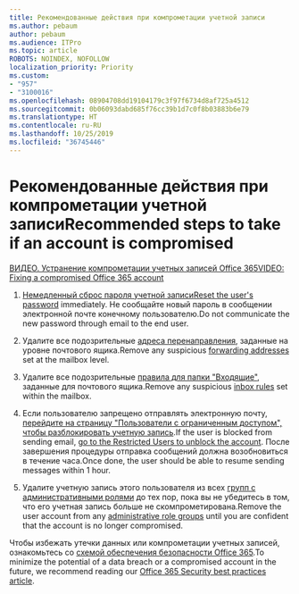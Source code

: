 ```yaml
---
title: Рекомендованные действия при компрометации учетной записи
ms.author: pebaum
author: pebaum
ms.audience: ITPro
ms.topic: article
ROBOTS: NOINDEX, NOFOLLOW
localization_priority: Priority
ms.custom:
- "957"
- "3100016"
ms.openlocfilehash: 08904708dd19104179c3f97f6734d8af725a4512
ms.sourcegitcommit: 0b06093dabd685f76cc39b1d7c0f8b03883b6e79
ms.translationtype: HT
ms.contentlocale: ru-RU
ms.lasthandoff: 10/25/2019
ms.locfileid: "36745446"
---
```

# <a name="recommended-steps-to-take-if-an-account-is-compromised"></a><span data-ttu-id="23a2b-102">Рекомендованные действия при компрометации учетной записи</span><span class="sxs-lookup"><span data-stu-id="23a2b-102">Recommended steps to take if an account is compromised</span></span>

[<span data-ttu-id="23a2b-103">ВИДЕО. Устранение компрометации учетных записей Office 365</span><span class="sxs-lookup"><span data-stu-id="23a2b-103">VIDEO: Fixing a compromised Office 365 account</span></span>](https://www.microsoft.com/videoplayer/embed/RE2jvOb?pid=ocpVideo0-innerdiv-oneplayer&amp;postJsllMsg=true&amp;maskLevel=20&amp;autoplay=true)
  
1. <span data-ttu-id="23a2b-104">[Немедленный сброс пароля учетной записи](https://docs.microsoft.com/office365/admin/add-users/reset-passwords)</span><span class="sxs-lookup"><span data-stu-id="23a2b-104">[Reset the user's password](https://docs.microsoft.com/office365/admin/add-users/reset-passwords) immediately.</span></span> <span data-ttu-id="23a2b-105">Не сообщайте новый пароль в сообщении электронной почте конечному пользователю.</span><span class="sxs-lookup"><span data-stu-id="23a2b-105">Do not communicate the new password through email to the end user.</span></span>

2. <span data-ttu-id="23a2b-106">Удалите все подозрительные [адреса перенаправления](https://docs.microsoft.com/office365/admin/email/configure-email-forwarding), заданные на уровне почтового ящика.</span><span class="sxs-lookup"><span data-stu-id="23a2b-106">Remove any suspicious [forwarding addresses](https://docs.microsoft.com/office365/admin/email/configure-email-forwarding) set at the mailbox level.</span></span>

3. <span data-ttu-id="23a2b-107">Удалите все подозрительные [правила для папки "Входящие"](https://support.office.com/article/1433E3A0-7FB0-4999-B536-50E05CB67FED), заданные для почтового ящика.</span><span class="sxs-lookup"><span data-stu-id="23a2b-107">Remove any suspicious [inbox rules](https://support.office.com/article/1433E3A0-7FB0-4999-B536-50E05CB67FED) set within the mailbox.</span></span>

4. <span data-ttu-id="23a2b-108">Если пользователю запрещено отправлять электронную почту, [перейдите на страницу "Пользователи с ограниченным доступом", чтобы разблокировать учетную запись](https://protection.office.com/?hash=/restrictedusers).</span><span class="sxs-lookup"><span data-stu-id="23a2b-108">If the user is blocked from sending email, [go to the Restricted Users to unblock the account](https://protection.office.com/?hash=/restrictedusers).</span></span> <span data-ttu-id="23a2b-109">После завершения процедуры отправка сообщений должна возобновиться в течение часа.</span><span class="sxs-lookup"><span data-stu-id="23a2b-109">Once done, the user should be able to resume sending messages within 1 hour.</span></span>

5. <span data-ttu-id="23a2b-110">Удалите учетную запись этого пользователя из всех [групп с административными ролями](https://docs.microsoft.com//office365/admin/add-users/assign-admin-roles) до тех пор, пока вы не убедитесь в том, что его учетная запись больше не скомпрометирована.</span><span class="sxs-lookup"><span data-stu-id="23a2b-110">Remove the user account from any [administrative role groups](https://docs.microsoft.com//office365/admin/add-users/assign-admin-roles) until you are confident that the account is no longer compromised.</span></span>

<span data-ttu-id="23a2b-111">Чтобы избежать утечки данных или компрометации учетных записей, ознакомьтесь со [схемой обеспечения безопасности Office 365](https://docs.microsoft.com//office365/securitycompliance/security-roadmap).</span><span class="sxs-lookup"><span data-stu-id="23a2b-111">To minimize the potential of a data breach or a compromised account in the future, we recommend reading our [Office 365 Security best practices article](https://docs.microsoft.com//office365/securitycompliance/security-roadmap).</span></span>
  